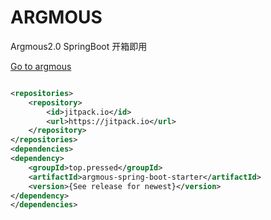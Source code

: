 # ARGMOUS

Argmous2.0 SpringBoot 开箱即用

[Go to argmous](https://github.com/838239178/argmous)

```xml

<repositories>
    <repository>
        <id>jitpack.io</id>
        <url>https://jitpack.io</url>
    </repository>
</repositories>
<dependencies>
<dependency>
    <groupId>top.pressed</groupId>
    <artifactId>argmous-spring-boot-starter</artifactId>
    <version>{See release for newest}</version>
</dependency>
</dependencies>
```